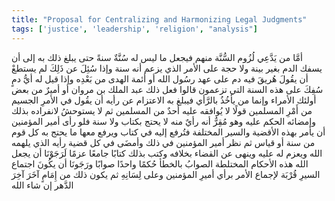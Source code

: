 ```yaml
---
title: "Proposal for Centralizing and Harmonizing Legal Judgments"
tags: ['justice', 'leadership', 'religion', "analysis"]
---
```


 أمَّا من يَدَّعِي لُزُوم السُّنَّة منهم فيجعل ما ليس له سُنَّةٌ سنةً حتى يبلغ ذلك به إلى أن يسفك الدم بغير بينة ولا حجة على الأمر الذي يزعم أنه سنة وإذا سُئِلَ عن ذَلِكَ لم يستطعْ أن يقُولَ هُريقَ فيه دم على عهد رسُول الله أو أئمة الهدى من بَعْدِه وإذا قيل له أيُّ دمٍ سُفِكَ على هذه السنة التي تزعمون قالوا فعل ذلك عبد الملك بن مروان أو أميرٌ من بعض أولئك الأمراء وإنما من يأخُذُ بالرَّأي فيبلغ به الاعتزام عن رأيه أن يقُول في الأمرِ الجسيم من أَمْرِ المسلمين قولًا لا يُوافقه عليه أحدٌ من المسلمين ثم لا يستوحشُ لانفراده بذلك وإمضائه الحكم عليه وهو مُقِرٌّ أنه رأيٌ منه لا يحتج بكتاب ولا سنة فلو رأى أمير المؤمنين أن يأمر بهذه الأقضية والسير المختلفة فتُرفع إليه في كتاب ويرفع معها ما يحتج به كل قوم من سنة أو قياس ثم نظر أمير المؤمنين في ذلك وأمضَى في كل قضية رأيه الذي يلهمه الله ويعزم له عليه وينهى عن القضاء بخلافه وكتب بذلك كتابًا جامعًا عزمًا لَرَجَوْنَا أن يجعل الله هذه الأحكام المختلطة الصوابُ بالخطأ حُكمًا واحدًا صوابًا ورَجَونَا أن يكُونَ اجتماع السيرِ قُرْبَة لإجماع الأمر برأي أميرِ المؤمنين وعلى لِسَانِهِ ثم يكون ذلك من إِمَامٍ آخَرَ آخِرَ الدَّهر  إن شاء الله
